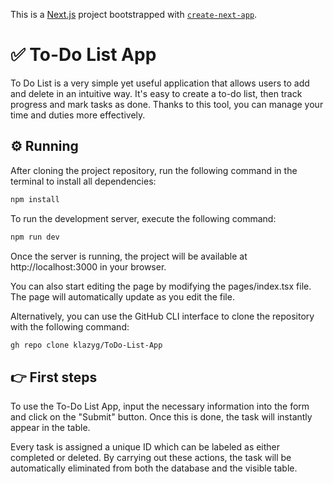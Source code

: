 This is a [Next.js](https://nextjs.org/) project bootstrapped with [`create-next-app`](https://github.com/vercel/next.js/tree/canary/packages/create-next-app).


# :white_check_mark: To-Do List App
To Do List is a very simple yet useful application that allows users to add and delete in an intuitive way. It's easy to create a to-do list, then track progress and mark tasks as done. Thanks to this tool, you can manage your time and duties more effectively.


## :gear: Running

After cloning the project repository, run the following command in the terminal to install all dependencies:

```bash
npm install
```

To run the development server, execute the following command:

```bash
npm run dev
```

Once the server is running, the project will be available at http://localhost:3000 in your browser.

You can also start editing the page by modifying the pages/index.tsx file. The page will automatically update as you edit the file.

Alternatively, you can use the GitHub CLI interface to clone the repository with the following command:

```bash
gh repo clone klazyg/ToDo-List-App
```


## :point_right: First steps

To use the To-Do List App, input the necessary information into the form and click on the "Submit" button. Once this is done, the task will instantly appear in the table. 

Every task is assigned a unique ID which can be labeled as either completed or deleted. By carrying out these actions, the task will be automatically eliminated from both the database and the visible table.
